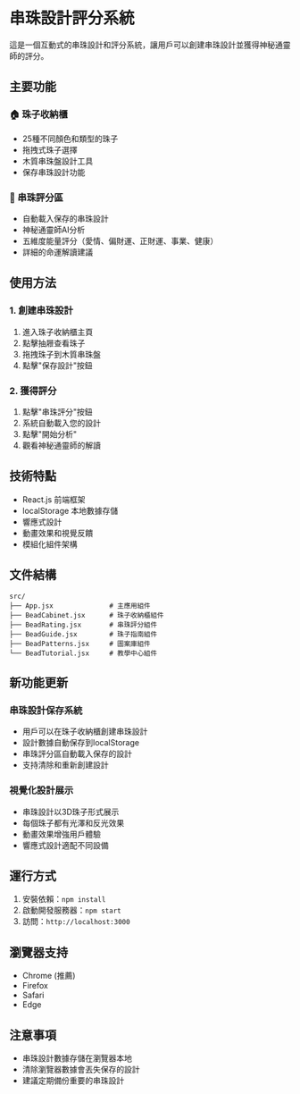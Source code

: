 # 串珠設計評分系統

這是一個互動式的串珠設計和評分系統，讓用戶可以創建串珠設計並獲得神秘通靈師的評分。

## 主要功能

### 🏠 珠子收納櫃
- 25種不同顏色和類型的珠子
- 拖拽式珠子選擇
- 木質串珠盤設計工具
- 保存串珠設計功能

### 🔮 串珠評分區
- 自動載入保存的串珠設計
- 神秘通靈師AI分析
- 五維度能量評分（愛情、偏財運、正財運、事業、健康）
- 詳細的命運解讀建議

## 使用方法

### 1. 創建串珠設計
1. 進入珠子收納櫃主頁
2. 點擊抽屜查看珠子
3. 拖拽珠子到木質串珠盤
4. 點擊"保存設計"按鈕

### 2. 獲得評分
1. 點擊"串珠評分"按鈕
2. 系統自動載入您的設計
3. 點擊"開始分析"
4. 觀看神秘通靈師的解讀

## 技術特點

- React.js 前端框架
- localStorage 本地數據存儲
- 響應式設計
- 動畫效果和視覺反饋
- 模組化組件架構

## 文件結構

```
src/
├── App.jsx              # 主應用組件
├── BeadCabinet.jsx      # 珠子收納櫃組件
├── BeadRating.jsx       # 串珠評分組件
├── BeadGuide.jsx        # 珠子指南組件
├── BeadPatterns.jsx     # 圖案庫組件
└── BeadTutorial.jsx     # 教學中心組件
```

## 新功能更新

### 串珠設計保存系統
- 用戶可以在珠子收納櫃創建串珠設計
- 設計數據自動保存到localStorage
- 串珠評分區自動載入保存的設計
- 支持清除和重新創建設計

### 視覺化設計展示
- 串珠設計以3D珠子形式展示
- 每個珠子都有光澤和反光效果
- 動畫效果增強用戶體驗
- 響應式設計適配不同設備

## 運行方式

1. 安裝依賴：`npm install`
2. 啟動開發服務器：`npm start`
3. 訪問：`http://localhost:3000`

## 瀏覽器支持

- Chrome (推薦)
- Firefox
- Safari
- Edge

## 注意事項

- 串珠設計數據存儲在瀏覽器本地
- 清除瀏覽器數據會丟失保存的設計
- 建議定期備份重要的串珠設計
